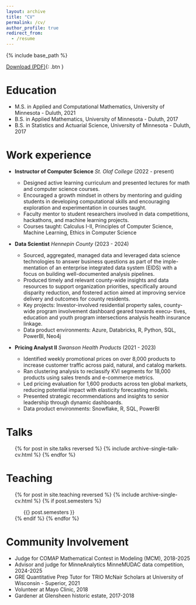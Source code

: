 ```yaml
---
layout: archive
title: "CV"
permalink: /cv/
author_profile: true
redirect_from:
  - /resume
---
```


{% include base_path %}
 
[Download (PDF)](https://chefs-kiss.github.io/website/files/Mandery_CV_2025.pdf){: .btn }


Education
======
* M.S. in Applied and Computational Mathematics, University of Minnesota - Duluth, 2021
* B.S. in Applied Mathematics, University of Minnesota - Duluth, 2017
* B.S. in Statistics and Actuarial Science, University of Minnesota - Duluth, 2017

Work experience
======
* **Instructor of Computer Science** *St. Olaf College* (2022 - present)
  * Designed active learning curriculum and presented lectures for math and computer science courses.
  * Encouraged a growth mindset in others by mentoring and guiding students in developing computational skills and encouraging exploration and experimentation in courses taught.
  * Faculty mentor to student researchers involved in data competitions, hackathons, and machine learning projects.
  * Courses taught: Calculus I-II, Principles of Computer Science, Machine Learning, Ethics in Computer Science

* **Data Scientist** *Hennepin County* (2023 - 2024)
  * Sourced, aggregated, managed data and leveraged data science technologies to answer business questions as part of the imple- mentation of an enterprise integrated data system (EIDS) with a focus on building well-documented analysis pipelines.
  * Produced timely and relevant county-wide insights and data resources to support organization priorities, specifically around disparity reduction, and fostered action aimed at improving service delivery and outcomes for county residents.
  * Key projects: Investor-involved residential property sales, county-wide program involvement dashboard geared towards execu- tives, education and youth program intersections analysis health insurance linkage.
  * Data product environments: Azure, Databricks, R, Python, SQL, PowerBI, Neo4j

* **Pricing Analyst II** *Swanson Health Products* (2021 - 2023)
  * Identified weekly promotional prices on over 8,000 products to increase customer traffic across paid, natural, and catalog markets.
  * Ran clustering analysis to reclassify KVI segments for 18,000 products using sales trends and e-commerce metrics.
  * Led pricing evaluation for 1,600 products across ten global markets, reducing potential impact with elasticity forecasting models.
  * Presented strategic recommendations and insights to senior leadership through dynamic dashboards.
  * Data product environments: Snowflake, R, SQL, PowerBI
  
Talks
======
  <ul>{% for post in site.talks reversed %}
    {% include archive-single-talk-cv.html  %}
  {% endfor %}</ul>
  
Teaching
======
  <ul>{% for post in site.teaching reversed %}
    {% include archive-single-cv.html %}
      {% if post.semesters %}
      <ul>
        {{} post.semesters }}
      </ul>
    {% endif %}
  {% endfor %}</ul>

Community Involvement
======
* Judge for COMAP Mathematical Contest in Modeling (MCM), 2018-2025
* Advisor and judge for MinneAnalytics MinneMUDAC data competition, 2024-2025
* GRE Quantitative Prep Tutor for TRIO McNair Scholars at University of Wisconsin - Superior, 2021 
* Volunteer at Mayo Clinic, 2018
* Gardener at Glensheen historic estate, 2017-2018
